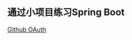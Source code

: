 ## 通过小项目练习Spring Boot
[Github OAuth](https://developer.github.com/apps/building-oauth-apps/creating-an-oauth-app/)